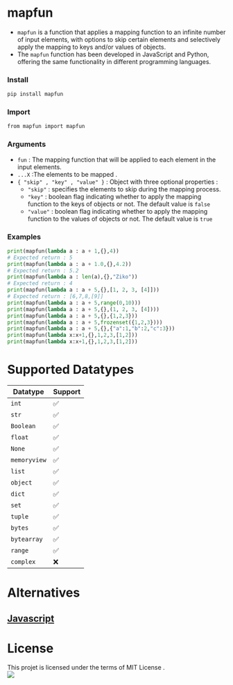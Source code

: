 # mapfun
- `mapfun` is a function that applies a mapping function to an infinite number of input elements, with options to skip certain elements and selectively apply the mapping to keys and/or values of objects.
- The `mapfun` function has been developed in JavaScript and Python, offering the same functionality in different programming languages.
### Install 
```bash
pip install mapfun
```
### Import 
```bash
from mapfun import mapfun
```
### Arguments
- `fun` : The mapping function that will be applied to each element in the input elements.</br>
- `...X` :The elements to be mapped . </br>
- `{ "skip" , "key" , "value" }` : Object with three optional properties :
    * `"skip"` : specifies the elements to skip during the mapping process.
    * `"key"` : boolean flag indicating whether to apply the mapping function to the keys of objects or not. The default value is `false`
    * `"value"` : boolean flag indicating whether to apply the mapping function to the values of objects or not. The default value is `true`
### Examples 
```python
print(mapfun(lambda a : a + 1,{},4))
# Expected return : 5
print(mapfun(lambda a : a + 1.0,{},4.2))
# Expected return : 5.2
print(mapfun(lambda a : len(a),{},"Ziko"))
# Expected return : 4
print(mapfun(lambda a : a + 5,{},[1, 2, 3, [4]]))
# Expected return : [6,7,8,[9]]
print(mapfun(lambda a : a + 5,range(0,10)))
print(mapfun(lambda a : a + 5,{},(1, 2, 3, [4])))
print(mapfun(lambda a : a + 5,{},{1,2,3}))
print(mapfun(lambda a : a + 5,frozenset({1,2,3})))
print(mapfun(lambda a : a + 5,{},{"a":1,"b":2,"c":3}))
print(mapfun(lambda x:x+1,{},1,2,3,[1,2]))
print(mapfun(lambda x:x+1,{},1,2,3,[1,2]))
```
# Supported Datatypes
|Datatype|Support|
|---|-|
|`int`|✅|
|`str`|✅|
|`Boolean`|✅|
|`float`|✅|
|`None`|✅|
|`memoryview`|✅|
|`list`|✅|
|`object`|✅|
|`dict`|✅|
|`set`|✅|
|`tuple`|✅|
|`bytes`|✅|
|`bytearray`|✅|
|`range`|✅|
|`complex`|❌|

# Alternatives
## [Javascript](https://github.com/zakarialaoui10/mapfun/blob/main/Javascript/README.md)
# License 
This projet is licensed under the terms of MIT License .<br>
<img src="https://img.shields.io/github/license/zakarialaoui10/zikojs?color=rgb%2820%2C21%2C169%29">

